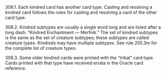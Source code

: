 308.1. Each kindred card has another card type. Casting and resolving a kindred card follows the rules for casting and resolving a card of the other card type.

308.2. Kindred subtypes are usually a single word long and are listed after a long dash: “Kindred Enchantment — Merfolk.” The set of kindred subtypes is the same as the set of creature subtypes; these subtypes are called creature types. Kindreds may have multiple subtypes. See rule 205.3m for the complete list of creature types.

308.3. Some older kindred cards were printed with the “tribal” card type. Cards printed with that type have received errata in the Oracle card reference.